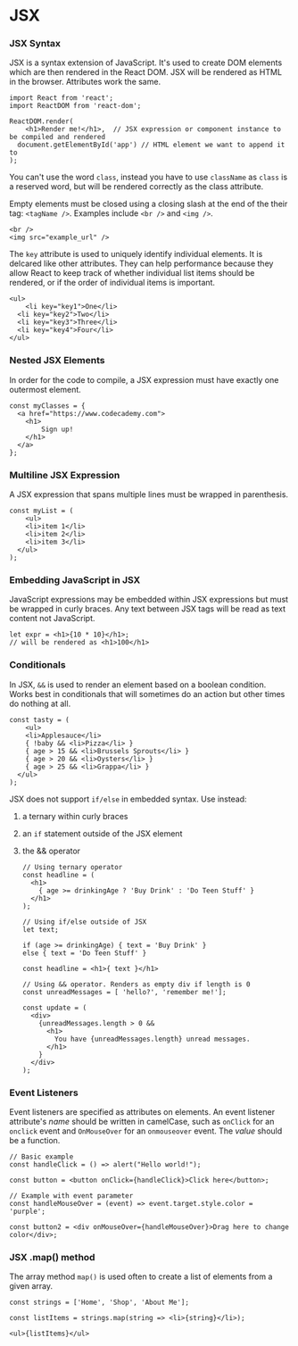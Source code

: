 # JSX

### JSX Syntax

JSX is a syntax extension of JavaScript. It's used to create DOM elements which are then rendered in the React DOM. JSX will be rendered as HTML in the browser. Attributes work the same.

```react
import React from 'react';
import ReactDOM from 'react-dom';

ReactDOM.render(
	<h1>Render me!</h1>,  // JSX expression or component instance to be compiled and rendered
  document.getElementById('app') // HTML element we want to append it to
);
```

You can't use the word `class`, instead you have to use `className` as `class` is a reserved word, but will be rendered correctly as the class attribute.

Empty elements must be closed using a closing slash at the end of the their tag: `<tagName />`. Examples include `<br />` and `<img />`.

```react
<br />
<img src="example_url" />
```

The `key` attribute is used to uniquely identify individual elements. It is delcared like other attributes. They can help performance because they allow React to keep track of whether individual list items should be rendered, or if the order of individual items is important.

```react
<ul>
	<li key="key1">One</li>
  <li key="key2">Two</li>
  <li key="key3">Three</li>
  <li key="key4">Four</li>
</ul>
```



### Nested JSX Elements

In order for the code to compile, a JSX expression must have exactly one outermost element.

```react
const myClasses = {
  <a href="https://www.codecademy.com">
  	<h1>
  		Sign up!
  	</h1>
  </a>
};
```



### Multiline JSX Expression

A JSX expression that spans multiple lines must be wrapped in parenthesis.

```react
const myList = (
	<ul>
  	<li>item 1</li>
  	<li>item 2</li>
  	<li>item 3</li>
  </ul>
);
```



### Embedding JavaScript in JSX

JavaScript expressions may be embedded within JSX expressions but must be wrapped in curly braces. Any text between JSX tags will be read as text content not JavaScript.

```react
let expr = <h1>{10 * 10}</h1>;
// will be rendered as <h1>100</h1>
```



### Conditionals

In JSX, `&&` is used to render an element based on a boolean condition. Works best in conditionals that will sometimes do an action but other times do nothing at all.

```react
const tasty = (
	<ul>
  	<li>Applesauce</li>
    { !baby && <li>Pizza</li> }
    { age > 15 && <li>Brussels Sprouts</li> }
    { age > 20 && <li>Oysters</li> }
    { age > 25 && <li>Grappa</li> }
  </ul>
);
```

JSX does not support `if/else` in embedded syntax. Use instead:

1. a ternary within curly braces

2. an `if` statement outside of the JSX element

3. the && operator

   ```react
   // Using ternary operator
   const headline = (
     <h1>
       { age >= drinkingAge ? 'Buy Drink' : 'Do Teen Stuff' }
     </h1>
   );
    
   // Using if/else outside of JSX 
   let text;
    
   if (age >= drinkingAge) { text = 'Buy Drink' }
   else { text = 'Do Teen Stuff' }
    
   const headline = <h1>{ text }</h1>
    
   // Using && operator. Renders as empty div if length is 0
   const unreadMessages = [ 'hello?', 'remember me!'];
    
   const update = (
     <div>
       {unreadMessages.length > 0 &&
         <h1>
           You have {unreadMessages.length} unread messages.
         </h1>
       }
     </div>
   );
   ```

   

### Event Listeners

Event listeners are specified as attributes on elements. An event listener attribute's *name* should be written in camelCase, such as `onClick` for an `onclick` event and `OnMouseOver` for an `onmouseover` event. The *value* should be a function.

```react
// Basic example
const handleClick = () => alert("Hello world!");
 
const button = <button onClick={handleClick}>Click here</button>;
 
// Example with event parameter
const handleMouseOver = (event) => event.target.style.color = 'purple';
 
const button2 = <div onMouseOver={handleMouseOver}>Drag here to change color</div>;
```



### JSX .map() method

The array method `map()` is used often to create a list of elements from a given array.

```react
const strings = ['Home', 'Shop', 'About Me'];

const listItems = strings.map(string => <li>{string}</li>);

<ul>{listItems}</ul>
```

